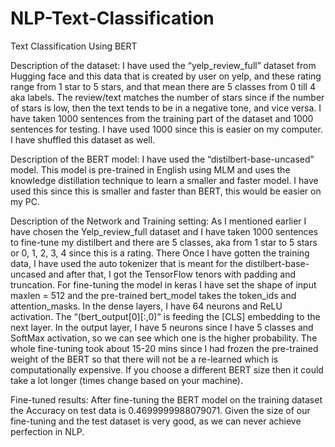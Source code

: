 # NLP-Text-Classification
Text Classification Using BERT

Description of the dataset:
                I have used the “yelp_review_full” dataset from Hugging face and this data that is created by
user on yelp, and these rating range from 1 star to 5 stars, and that mean there are 5 classes from 0 till 4
aka labels. The review/text matches the number of stars since if the number of stars is low, then the
text tends to be in a negative tone, and vice versa. I have taken 1000 sentences from the training part of the dataset and 1000 sentences for testing. I have used 1000 since this is easier on my computer. I have shuffled this dataset as well.

Description of the BERT model:
                I have used the “distilbert-base-uncased” model. This model is pre-trained in English using MLM
and uses the knowledge distillation technique to learn a smaller and faster model. I have used this since this
is smaller and faster than BERT, this would be easier on my PC.

Description of the Network and Training setting:
                As I mentioned earlier I have chosen the Yelp_review_full dataset and I have taken 1000
sentences to fine-tune my distilbert and there are 5 classes, aka from 1 star to 5 stars or 0, 1, 2, 3, 4
since this is a rating. There Once I have gotten the training data, I have used the auto tokenizer that is
meant for the distilbert-base-uncased and after that, I got the TensorFlow tenors with padding
and truncation. For fine-tuning the model in keras I have set the shape of input maxlen = 512 and the
pre-trained bert_model takes the token_ids and attention_masks. In the dense layers, I have 64 neurons
and ReLU activation. The “(bert_output[0][:,0)” is feeding the [CLS] embedding to the next layer. In the
output layer, I have 5 neurons since I have 5 classes and SoftMax activation, so we can see which one is
the higher probability. The whole fine-tuning took about 15-20 mins since I had frozen the pre-trained
weight of the BERT so that there will not be a re-learned which is computationally expensive. If you choose a different BERT size then it could take a lot longer (times change based on your machine). 

Fine-tuned results:
                After fine-tuning the BERT model on the training dataset the Accuracy on test data is 0.4699999988079071. Given
the size of our fine-tuning and the test dataset is very good, as we can never achieve perfection in NLP.
